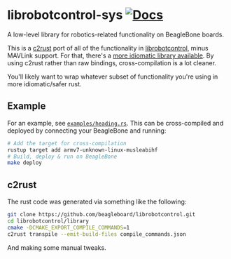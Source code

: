 # librobotcontrol-sys [![Docs](https://docs.rs/librobotcontrol-sys/badge.svg)](https://docs.rs/librobotcontrol-sys)

A low-level library for robotics-related functionality on BeagleBone boards.

This is a [c2rust](https://github.com/immunant/c2rust) port of all of the functionality in [librobotcontrol](https://github.com/beagleboard/librobotcontrol), minus MAVLink support. For that, there's a [more idiomatic library available](https://github.com/mavlink/rust-mavlink). By using c2rust rather than raw bindings, cross-compilation is a lot cleaner.

You'll likely want to wrap whatever subset of functionality you're using in more idiomatic/safer rust.

## Example

For an example, see [`examples/heading.rs`](https://github.com/ysimonson/librobotcontrol-sys/tree/main/examples/heading.rs). This can be cross-compiled and deployed by connecting your BeagleBone and running:

```bash
# Add the target for cross-compilation
rustup target add armv7-unknown-linux-musleabihf
# Build, deploy & run on BeagleBone
make deploy
```

## c2rust

The rust code was generated via something like the following:

```bash
git clone https://github.com/beagleboard/librobotcontrol.git
cd librobotcontrol/library
cmake -DCMAKE_EXPORT_COMPILE_COMMANDS=1
c2rust transpile --emit-build-files compile_commands.json
```

And making some manual tweaks.
